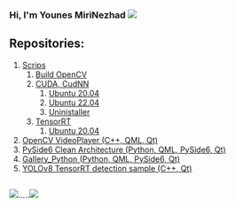 ### Hi, I'm Younes MiriNezhad <a href="https://www.linkedin.com/in/s-younes-mirinezhad/"><img src="https://img.shields.io/badge/LinkedIn-0077B5?style=for-the-badge&logo=linkedin&logoColor=white"></a>

## Repositories: 
1. <a href="https://github.com/younes-mirinezhad/Scrips/tree/main">Scrips</a>
    1. <a href="https://github.com/younes-mirinezhad/Scrips/tree/main/OpenCV">Build OpenCV</a>
    2. <a href="https://github.com/younes-mirinezhad/Scrips/tree/main/Cuda_CudNN">CUDA, CudNN</a>
        1. <a href="https://github.com/younes-mirinezhad/Scrips/tree/main/Cuda_CudNN/Ubuntu_20.04">Ubuntu 20.04</a>
        2. <a href="https://github.com/younes-mirinezhad/Scrips/tree/main/Cuda_CudNN/Ubuntu_22.04">Ubuntu 22.04</a>
        3. <a href="https://github.com/younes-mirinezhad/Scrips/tree/main/Cuda_CudNN/UnInstaller">Uninistaller</a>
    3. <a href="https://github.com/younes-mirinezhad/Scrips/tree/main/TensorRT">TensorRT</a>
        1. <a href="https://github.com/younes-mirinezhad/Scrips/tree/main/TensorRT/Ubuntu_20.04">Ubuntu 20.04</a>
3. <a href="https://github.com/younes-mirinezhad/OpenCV_VideoPlayer">OpenCV VideoPlayer (C++, QML, Qt)</a>
4. <a href="https://github.com/younes-mirinezhad/PySide6_CleanArchitecture">PySide6 Clean Architecture (Python, QML, PySide6, Qt)</a>
5. <a href="https://github.com/younes-mirinezhad/Gallery_Python">Gallery_Python (Python, QML, PySide6, Qt)</a>
6. <a href="https://github.com/younes-mirinezhad/YOLOv8">YOLOv8 TensorRT detection sample (C++, Qt)</a>

##  
<img src="https://github-readme-stats.vercel.app/api?username=younes-mirinezhad&show_icons=true&theme=radical" />.....<img src="https://github-readme-stats.vercel.app/api/top-langs/?username=younes-mirinezhad" />



[//]: # (<img src="https://github-profile-summary-cards.vercel.app/api/cards/profile-details?username=younes-mirinezhad&theme=vue" />)
[//]: # (<img src="https://github-readme-stats.vercel.app/api?username=younes-mirinezhad" />)
